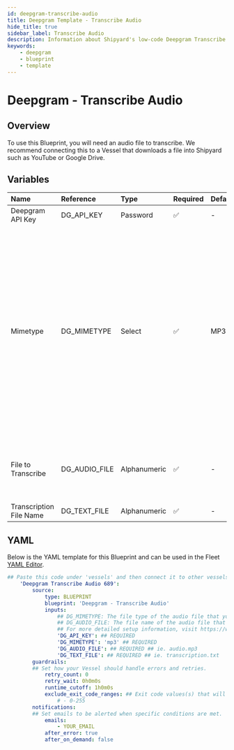 ```yaml
---
id: deepgram-transcribe-audio
title: Deepgram Template - Transcribe Audio
hide_title: true
sidebar_label: Transcribe Audio
description: Information about Shipyard's low-code Deepgram Transcribe Audio blueprint. Use Deepgram's API to transcribe an audio file 
keywords:
    - deepgram
    - blueprint
    - template
---
```


# Deepgram - Transcribe Audio

## Overview
To use this Blueprint, you will need an audio file to transcribe. We recommend connecting this to a Vessel that downloads a file into Shipyard such as YouTube or Google Drive.

## Variables

| Name | Reference | Type | Required | Default | Options | Description |
|:-----|:----------|:-----|:---------|:--------|:--------|:------------|
| Deepgram API Key | DG_API_KEY  | Password |:white_check_mark: | - | - | None |
| Mimetype | DG_MIMETYPE  | Select |:white_check_mark: | MP3 | MP3: `mp3`<br></br><br></br>WEBM: `webm`<br></br><br></br>WAV: `wav`<br></br><br></br>FLAC: `flac`<br></br><br></br>AAC: `aac`<br></br><br></br> | The file type of the audio file that you are transcribing |
| File to Transcribe | DG_AUDIO_FILE  | Alphanumeric |:white_check_mark: | - | - | The file name of the audio file that you would like to transcribe |
| Transcription File Name | DG_TEXT_FILE  | Alphanumeric |:white_check_mark: | - | - | None |


## YAML
Below is the YAML template for this Blueprint and can be used in the Fleet [YAML Editor](../../reference/fleets/yaml-editor.md).
```yaml
## Paste this code under 'vessels' and then connect it to other vessels under 'connections'
    'Deepgram Transcribe Audio 689':
        source:
            type: BLUEPRINT
            blueprint: 'Deepgram - Transcribe Audio'
            inputs: 
                ## DG_MIMETYPE: The file type of the audio file that you are transcribing
                ## DG_AUDIO_FILE: The file name of the audio file that you would like to transcribe
                ## For more detailed setup information, visit https://www.shipyardapp.com/docs/blueprint-library/deepgram#transcribe-audio-blueprint
                'DG_API_KEY': ## REQUIRED
                'DG_MIMETYPE': 'mp3' ## REQUIRED
                'DG_AUDIO_FILE': ## REQUIRED ## ie. audio.mp3
                'DG_TEXT_FILE': ## REQUIRED ## ie. transcription.txt
        guardrails:
        ## Set how your Vessel should handle errors and retries.
            retry_count: 0
            retry_wait: 0h0m0s
            runtime_cutoff: 1h0m0s
            exclude_exit_code_ranges: ## Exit code values(s) that will not be retried if encountered during a Voyage.
                # - 0-255
        notifications: 
        ## Set emails to be alerted when specific conditions are met.
            emails:
                - YOUR_EMAIL
            after_error: true
            after_on_demand: false
```
